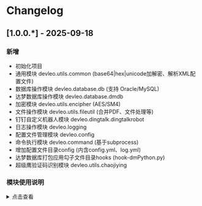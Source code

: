 # Changelog

## [1.0.0.*] - 2025-09-18

### 新增
- 初始化项目
- 通用模块 devleo.utils.common (base64|hex|unicode加解密、解析XML配置文件)
- 数据库操作模块 devleo.database.db (支持 Oracle/MySQL)
- 达梦数据库操作模块 devleo.database.dmdb
- 加密模块 devleo.utils.encipher (AES/SM4)
- 文件操作模块 devleo.utils.fileutil (合并PDF、文件处理等)
- 钉钉自定义机器人模块 devleo.dingtalk.dingtalkrobot
- 日志操作模块 devleo.logging
- 配置文件管理模块 devleo.config
- 命令执行模块 devleo.command (基于subprocess)
- 增加配置文件目录config (内含config.yml、log.yml)
- 达梦数据库打包应用勾子文件目录hooks (hook-dmPython.py)
- 超级鹰验证码识别模块 devleo.utils.chaojiying

### 模块使用说明
<details>
<summary>点击查看</summary>

#### 数据库操作模块 devleo.database.db
依赖于pony包实现，以oracle连接串演示。目前支持（mysql/oracle）    
oracle应用：pyinstaller打包需要添加`pyinstaller --hidden-import pony.orm.dbproviders.oracle xx.py`  
mysql应用：应该也需要，自行尝试
```python
from devleo.database.db import *
# 依靠config.yml配置文件获取连接参数，可查看下方配置文件区域
# 创建连接 此方式可用可不用
# db_con = Database("oracle", user="user", password="pwd", dsn='host:port/sid')
# 现已支持oracle、mysql自动生成实体


# 获取连接 目前支持oracle/mysql
db_con = get_orm_con()
# 定义实体（不指定_table_则默认类名为表名，oracle模式名和表名需大写）
# max_len属性针对单个字段设置最大值，目前默认为1000，当字段值太长时，执行修改会报错
class Test(db_con.Entity):
    _table_ = ("模式名", "表名")
    id = PrimaryKey(int)
    name = Optional(str, max_len=2000)
    age = Optional(int)

# 自动生成实体类
# 1.oracle/mysql通用：直接传入当前用户的表名
entity1 = generate_pony_entity("demo", db_con)
# 2.指定模式+表名（目前仅oracle）
entity2 = generate_pony_entity("schema.demo", db_con)

# 获取封装操作实例 方式1
db = Db(db_con, is_create_table=False, show_sql=True)
# 查询
data = db.query(Test, id=1)

# 初始化Db方式操作 方式2
init_db(db_con)
# 根据主键查询
result = entity1[1]
# 自定义条件查询 具体用法可参照pony官网文档
r1 = entity1.select(id=1).get()
```
#### 达梦数据库操作模块 devleo.database.dmdb
依赖dmPython2.0实现，支持语句，自动生成实体，上下文管理器  
程序打包需要执行钩子文件，在包安装目录的hooks目录下hook-dmPython.py，可复制到应用所在目录   
执行命令：`pyinstaller --additional-hooks-dir=. xx.py` `.`标识当前目录，也可以指定其他目录
```python
from devleo.database.dmdb import *

# 依靠config.yml配置文件获取连接参数，可查看下方配置文件区域
# 添加自动生成实体，便捷使用增删查改
# 获取数据库连接1
# db = DmDatabase('ip:port', 'user', 'password')
# 获取数据库连接2
db = get_dm_con()
# 控制台显示执行sql
init_dm_db(db)

# 1.语句方式使用
# 查询
sql = "select * from test where id=1"
data = db.query(sql)
sql1 = "select * from test where id=?"
data1 = db.query(sql1, 1)
sql2 = "select * from test where id=:id"
data2 = db.query(sql2, id=1)
# 查询列表
data_list = db.query_list(sql)
...
# 执行语句
up_sql = "update test set name=2"
db.execute(up_sql)

# 2.自动生成实体使用
entity = generate_dm_entity("table_name", db)
# 查询单条
d1 = entity.query(id=1)
# 查询多条
d2 = entity.query_list(name='22')
# 分页查询
d3 = entity.query_page_list(1, 10, name="22")
# 修改
d1.name = '222'
entity.update(d1)
entity.update_dict(id=1, name='222')  # 参数需提供主键值
# 新增
entity.insert(id=3, name='555')
# 删除
entity.delete(id=2)
# 事务控制
try:
    db.begin()
    entity.update(d1)
    entity.update(d2)
    db.commit()
except RuntimeError as e:
    db.rollback()
# 上下文管理器方式操作，无需手动调用事务提交，回滚
with dm_session as db2:
    entity = generate_dm_entity("table_name", db2)
    d5 = entity.query(id=3)
    d5.name = '666'
    entity.update(d5)
...
```
#### AES/SM4加密模块 devleo.utils.encipher  
- AES  
```python
from devleo.utils.encipher import AesUtil
from devleo.utils.common import base64_encode, base64_decode, hex_encode, hex_decode

aes_key = "aes_key"
aes_iv = "aes_iv"
plaintext = "123"
# 返回Base64
# 密文
aes_base64_ciphertext = base64_encode(AesUtil.encrypt_cbc(aes_key, aes_iv, plaintext))
# 明文
aes_base64_plaintext = AesUtil.decrypt_cbc(aes_key, aes_iv, base64_decode(aes_base64_ciphertext, True))
# 返回Hex
# 密文
aes_hex_ciphertext = hex_encode(AesUtil.encrypt_cbc(aes_key, aes_iv, plaintext))
# 明文
aes_hex_plaintext = AesUtil.decrypt_cbc(aes_key, aes_iv, hex_decode(aes_hex_ciphertext, True))
```
- SM4
```python
from devleo.utils.encipher import Sm4Util

sm4_key = "sm4_key"
plaintext = "123"
# 返回Base64
# 密文
sm4_base64_ciphertext = base64_encode(Sm4Util.encrypt_ecb(sm4_key, plaintext))
# 明文
sm4_base64_plaintext = Sm4Util.decrypt_ecb(sm4_key, base64_decode(sm4_base64_ciphertext, True))
# 返回Hex
# 密文
sm4_hex_ciphertext = hex_encode(Sm4Util.encrypt_ecb(sm4_key, plaintext))
# 明文
sm4_hex_plaintext = Sm4Util.decrypt_ecb(sm4_key, hex_decode(sm4_hex_ciphertext, True))
```
#### 日志操作模块 lbTool.Logging
默认在程序所在目录新建 logs/app_yyyymmdd.log 日志文件
```python
from lbTool.Logging import get_logger

# 依靠log.yml配置文件获取参数
# 获取日志处理器 默认root文件,控制台、文件输出,可单独指定
logger = get_logger()
logger.info("xxx")
```
</details>
